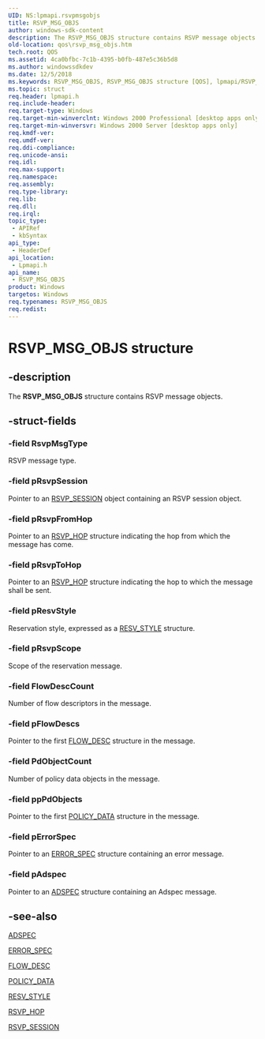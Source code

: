 ```yaml
---
UID: NS:lpmapi.rsvpmsgobjs
title: RSVP_MSG_OBJS
author: windows-sdk-content
description: The RSVP_MSG_OBJS structure contains RSVP message objects.
old-location: qos\rsvp_msg_objs.htm
tech.root: QOS
ms.assetid: 4ca0bfbc-7c1b-4395-b0fb-487e5c36b5d8
ms.author: windowssdkdev
ms.date: 12/5/2018
ms.keywords: RSVP_MSG_OBJS, RSVP_MSG_OBJS structure [QOS], lpmapi/RSVP_MSG_OBJS, qos.rsvp_msg_objs
ms.topic: struct
req.header: lpmapi.h
req.include-header: 
req.target-type: Windows
req.target-min-winverclnt: Windows 2000 Professional [desktop apps only]
req.target-min-winversvr: Windows 2000 Server [desktop apps only]
req.kmdf-ver: 
req.umdf-ver: 
req.ddi-compliance: 
req.unicode-ansi: 
req.idl: 
req.max-support: 
req.namespace: 
req.assembly: 
req.type-library: 
req.lib: 
req.dll: 
req.irql: 
topic_type:
 - APIRef
 - kbSyntax
api_type:
 - HeaderDef
api_location:
 - Lpmapi.h
api_name:
 - RSVP_MSG_OBJS
product: Windows
targetos: Windows
req.typenames: RSVP_MSG_OBJS
req.redist: 
---
```


# RSVP_MSG_OBJS structure


## -description


The 
<b>RSVP_MSG_OBJS</b> structure contains RSVP message objects.


## -struct-fields




### -field RsvpMsgType

RSVP message type.


### -field pRsvpSession

Pointer to an <a href="https://msdn.microsoft.com/d6674de9-7d79-40f2-ae45-4410408ba047">RSVP_SESSION</a> object containing an RSVP session object.


### -field pRsvpFromHop

Pointer to an <a href="https://msdn.microsoft.com/4b23bc0e-ccea-4161-93fa-b136099e88bd">RSVP_HOP</a> structure indicating the hop from which the message has come.


### -field pRsvpToHop

Pointer to an <a href="https://msdn.microsoft.com/4b23bc0e-ccea-4161-93fa-b136099e88bd">RSVP_HOP</a> structure indicating the hop to which the message shall be sent.


### -field pResvStyle

Reservation style, expressed as a <a href="https://msdn.microsoft.com/facc4217-1e6f-44af-bc04-84993f2dfeec">RESV_STYLE</a> structure.


### -field pRsvpScope

Scope of the reservation message.


### -field FlowDescCount

Number of flow descriptors in the message.


### -field pFlowDescs

Pointer to the first <a href="https://msdn.microsoft.com/11ecd7ac-13c4-4f55-9700-105153b4fead">FLOW_DESC</a> structure in the message.


### -field PdObjectCount

Number of policy data objects in the message.


### -field ppPdObjects

Pointer to the first <a href="https://msdn.microsoft.com/0e91b77c-e4dd-4e23-8af6-bf549168cfc5">POLICY_DATA</a> structure in the message.


### -field pErrorSpec

Pointer to an <a href="https://msdn.microsoft.com/4d20cbb8-c29a-4c0c-bf06-532144da3e33">ERROR_SPEC</a> structure containing an error message.


### -field pAdspec

Pointer to an <a href="https://msdn.microsoft.com/c5be3864-0f21-4fa5-99f8-dee9ad2b7286">ADSPEC</a> structure containing an Adspec message.


## -see-also




<a href="https://msdn.microsoft.com/c5be3864-0f21-4fa5-99f8-dee9ad2b7286">ADSPEC</a>



<a href="https://msdn.microsoft.com/4d20cbb8-c29a-4c0c-bf06-532144da3e33">ERROR_SPEC</a>



<a href="https://msdn.microsoft.com/11ecd7ac-13c4-4f55-9700-105153b4fead">FLOW_DESC</a>



<a href="https://msdn.microsoft.com/0e91b77c-e4dd-4e23-8af6-bf549168cfc5">POLICY_DATA</a>



<a href="https://msdn.microsoft.com/facc4217-1e6f-44af-bc04-84993f2dfeec">RESV_STYLE</a>



<a href="https://msdn.microsoft.com/4b23bc0e-ccea-4161-93fa-b136099e88bd">RSVP_HOP</a>



<a href="https://msdn.microsoft.com/d6674de9-7d79-40f2-ae45-4410408ba047">RSVP_SESSION</a>
 

 

